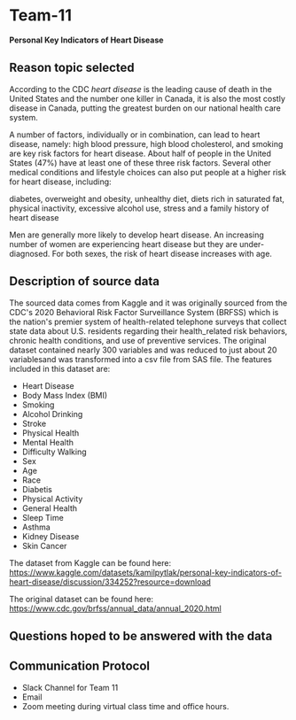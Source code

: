 # Team-11

**Personal Key Indicators of Heart Disease**

## Reason topic selected
According to the CDC *heart disease* is the leading cause of death in the United States and the number one killer in Canada, it is also the most costly disease in Canada, putting the greatest burden on our national health care system.

A number of factors, individually or in combination, can lead to heart disease, namely: high blood pressure, high blood cholesterol, and smoking are key risk factors for heart disease. About half of people in the United States (47%) have at least one of these three risk factors. Several other medical conditions and lifestyle choices can also put people at a higher risk for heart disease, including:

diabetes, overweight and obesity, unhealthy diet, diets rich in saturated fat, physical inactivity, excessive alcohol use, stress and a family history of heart disease

Men are generally more likely to develop heart disease. An increasing number of women are experiencing heart disease but they are under-diagnosed. For both sexes, the risk of heart disease increases with age.

## Description of source data
The sourced data comes from Kaggle and it was originally sourced from the CDC's 2020 Behavioral Risk Factor Surveillance System (BRFSS) which is the nation's premier system of health-related telephone surveys that collect state data about U.S. residents regarding their health_related risk behaviors, chronic health conditions, and use of preventive services.
The original dataset contained nearly 300 variables and was reduced to just about 20 variablesand was transformed into a csv file from SAS file.
The features included in this dataset are:

- Heart Disease 
- Body Mass Index (BMI)
- Smoking
- Alcohol Drinking
- Stroke
- Physical Health
- Mental Health
- Difficulty Walking
- Sex 
- Age
- Race
- Diabetis
- Physical Activity
- General Health
- Sleep Time
- Asthma
- Kidney Disease
- Skin Cancer

The dataset from Kaggle can be found here:
https://www.kaggle.com/datasets/kamilpytlak/personal-key-indicators-of-heart-disease/discussion/334252?resource=download

The original dataset can be found here:
https://www.cdc.gov/brfss/annual_data/annual_2020.html


## Questions hoped to be answered with the data

## Communication Protocol
- Slack Channel for Team 11
- Email
- Zoom meeting during virtual class time and office hours.

